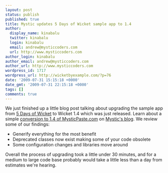 ```yaml
---
layout: post
status: publish
published: true
title: Mystic updates 5 Days of Wicket sample app to 1.4
author:
  display_name: kinabalu
  twitter: kinabalu
  login: kinabalu
  email: andrew@mysticcoders.com
  url: http://www.mysticcoders.com
author_login: kinabalu
author_email: andrew@mysticcoders.com
author_url: http://www.mysticcoders.com
wordpress_id: 1717
wordpress_url: http://wicketbyexample.com/?p=76
date: '2009-07-31 15:15:18 +0000'
date_gmt: '2009-07-31 22:15:18 +0000'
tags: []
comments: true
---
```

We just finished up a little blog post talking about upgrading the sample app from <a href="http://www.mysticcoders.com/blog/2009/03/09/5-days-of-wicket/">5 Days of Wicket</a> to Wicket 1.4 which was just released.  Learn about a simple <a href="http://www.mysticcoders.com/blog/2009/07/31/after-the-5-days-of-wicket-upgrading-to-wicket-14/">conversion to 1.4 of MysticPaste.com</a> on <a href="http://www.mysticcoders.com/blog">Mystic's blog</a>.  We review some of our findings:

<ul>
<li>Generify everything for the most benefit</li>
<li>Deprecated classes now exist making some of your code obsolete</li>
<li>Some configuration changes and libraries move around</li>
</ul>
Overall the process of upgrading took a little under 30 minutes, and for a medium to large code base probably would take a little less than a day from estimates we're hearing.

